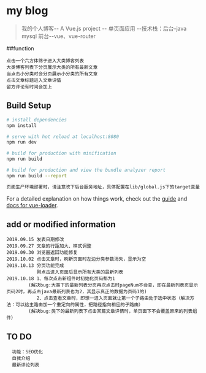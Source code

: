 # my blog
> 我的个人博客-- A Vue.js project -- 单页面应用 --技术栈：后台-java mysql 前台--vue、vue-router

##function
```
点击一个六方体筛子进入大类博客列表
大类博客列表下分页展示大类的所有最新文章
当点击小分类时会分页展示小分类的所有文章
点击文章标题进入文章详情
留方评论有时间会加上
```

## Build Setup

``` bash
# install dependencies
npm install

# serve with hot reload at localhost:8080
npm run dev

# build for production with minification
npm run build

# build for production and view the bundle analyzer report
npm run build --report

页面生产环境部署时，请注意改下后台服务地址，具体配置在lib/global.js下的target变量
```

For a detailed explanation on how things work, check out the [guide](http://vuejs-templates.github.io/webpack/) and [docs for vue-loader](http://vuejs.github.io/vue-loader).

## add or modified information
```
2019.09.15 发表日期修改
2019.09.27 文章的行距加大、样式调整
2019.09.30 浏览器返回功能修复
2019.10.02 点击文章时，刷新页面时左边分类参数消失，显示为空
2019.10.13 分页功能完成
           刚点击进入页面后显示所有大类的最新列表
2019.10.18 1、每次点击新组件时初始化页码都为1
        (解决bug:大类下的最新列表分页再次点击时pageNum不会变，即在最新列表页显示页码2时，再点击java最新列表也为2，其显示真正的数据为页码1的)      
           2、点击查看文章时，即想一进入页面就让第一个子路由处于选中状态（解决方法：可以给主路由加一个重定向的属性，把路径指向相应的子路由）
        (解决bug:类下的最新列表下点击某篇文章详情时，单页面下不会覆盖原来的列表组件）

```

## TO DO
```
  功能：SEO优化
  自我介绍
  最新评论列表
```